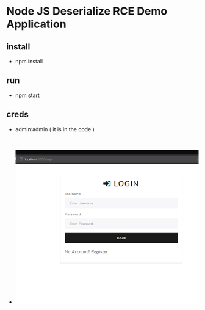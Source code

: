 # Node JS Deserialize RCE Demo Application

## install 
- npm install

## run
- npm start

## creds
- admin:admin ( it is in the code )
<br>

- ![LOGIN](rce.PNG)
